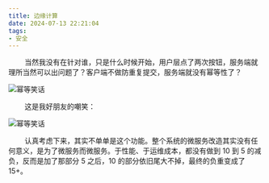 ```yaml
---
title: 边缘计算
date: 2024-07-13 22:21:04
tags:
- 安全
---
```



&ensp;&ensp;&ensp;&ensp; 当然我没有在针对谁，只是什么时候开始，用户层点了两次按钮，服务端就理所当然可以出问题了？客户端不做防重复提交，服务端就没有幂等性了？

![幂等笑话](/pic/工程/幂等笑话/幂等笑话.jpg)

&ensp;&ensp;&ensp;&ensp; 这是我好朋友的嘲笑：

![幂等笑话](/pic/工程/幂等笑话/边缘计算.jpg)

&ensp;&ensp;&ensp;&ensp; 认真考虑下来，其实不单单是这个功能。整个系统的微服务改造其实没有任何意义，是为了微服务而微服务。于性能、于运维成本，都没有做到 10 到 5 的减负，反而是加了那部分 5 之后，10 的部分依旧尾大不掉，最终的负重变成了 15+。